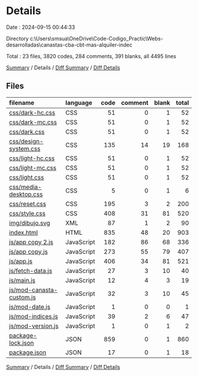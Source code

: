 # Details

Date : 2024-09-15 00:44:33

Directory c:\\Users\\smsua\\OneDrive\\Code-Codigo_Practic\\Webs-desarrolladas\\canastas-cba-cbt-mas-alquiler-indec

Total : 23 files,  3820 codes, 284 comments, 391 blanks, all 4495 lines

[Summary](results.md) / Details / [Diff Summary](diff.md) / [Diff Details](diff-details.md)

## Files
| filename | language | code | comment | blank | total |
| :--- | :--- | ---: | ---: | ---: | ---: |
| [css/dark-hc.css](/css/dark-hc.css) | CSS | 51 | 0 | 1 | 52 |
| [css/dark-mc.css](/css/dark-mc.css) | CSS | 51 | 0 | 1 | 52 |
| [css/dark.css](/css/dark.css) | CSS | 51 | 0 | 1 | 52 |
| [css/design-system.css](/css/design-system.css) | CSS | 135 | 14 | 19 | 168 |
| [css/light-hc.css](/css/light-hc.css) | CSS | 51 | 0 | 1 | 52 |
| [css/light-mc.css](/css/light-mc.css) | CSS | 51 | 0 | 1 | 52 |
| [css/light.css](/css/light.css) | CSS | 51 | 0 | 1 | 52 |
| [css/media-desktop.css](/css/media-desktop.css) | CSS | 5 | 0 | 1 | 6 |
| [css/reset.css](/css/reset.css) | CSS | 195 | 3 | 2 | 200 |
| [css/style.css](/css/style.css) | CSS | 408 | 31 | 81 | 520 |
| [img/dibujo.svg](/img/dibujo.svg) | XML | 87 | 1 | 2 | 90 |
| [index.html](/index.html) | HTML | 835 | 48 | 20 | 903 |
| [js/app copy 2.js](/js/app%20copy%202.js) | JavaScript | 182 | 86 | 68 | 336 |
| [js/app copy.js](/js/app%20copy.js) | JavaScript | 273 | 55 | 79 | 407 |
| [js/app.js](/js/app.js) | JavaScript | 406 | 34 | 81 | 521 |
| [js/fetch-data.js](/js/fetch-data.js) | JavaScript | 27 | 3 | 10 | 40 |
| [js/main.js](/js/main.js) | JavaScript | 12 | 4 | 3 | 19 |
| [js/mod-canasta-custom.js](/js/mod-canasta-custom.js) | JavaScript | 32 | 3 | 10 | 45 |
| [js/mod-date.js](/js/mod-date.js) | JavaScript | 1 | 0 | 0 | 1 |
| [js/mod-indices.js](/js/mod-indices.js) | JavaScript | 39 | 2 | 6 | 47 |
| [js/mod-version.js](/js/mod-version.js) | JavaScript | 1 | 0 | 1 | 2 |
| [package-lock.json](/package-lock.json) | JSON | 859 | 0 | 1 | 860 |
| [package.json](/package.json) | JSON | 17 | 0 | 1 | 18 |

[Summary](results.md) / Details / [Diff Summary](diff.md) / [Diff Details](diff-details.md)